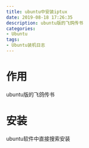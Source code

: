 ```yaml
---
title: ubuntu中安装iptux
date: 2019-08-18 17:26:35
description: ubuntu版的飞鸽传书
categories:
- Ubuntu
tags:
- Ubuntu装机日志
---
```

#   作用
ubuntu版的飞鸽传书

#   安装
ubuntu软件中直接搜索安装
